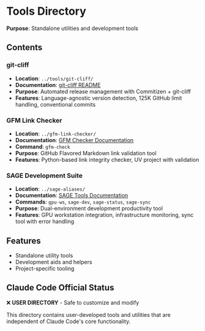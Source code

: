 # Tools Directory

**Purpose**: Standalone utilities and development tools

## Contents

### git-cliff
- **Location**: `../tools/git-cliff/`
- **Documentation**: [git-cliff README](git-cliff/README.md)
- **Purpose**: Automated release management with Commitizen + git-cliff
- **Features**: Language-agnostic version detection, 125K GitHub limit handling, conventional commits

### GFM Link Checker
- **Location**: `../gfm-link-checker/`
- **Documentation**: [GFM Checker Documentation](../gfm-link-checker/docs/README.md)
- **Command**: `gfm-check`
- **Purpose**: GitHub Flavored Markdown link validation tool
- **Features**: Python-based link integrity checker, UV project with validation

### SAGE Development Suite
- **Location**: `../sage-aliases/`
- **Documentation**: [SAGE Tools Documentation](../sage-aliases/docs/README.md)
- **Commands**: `gpu-ws`, `sage-dev`, `sage-status`, `sage-sync`
- **Purpose**: Dual-environment development productivity tool
- **Features**: GPU workstation integration, infrastructure monitoring, sync tool with error handling

## Features
- Standalone utility tools
- Development aids and helpers
- Project-specific tooling

## Claude Code Official Status
❌ **USER DIRECTORY** - Safe to customize and modify

This directory contains user-developed tools and utilities that are independent of Claude Code's core functionality.
